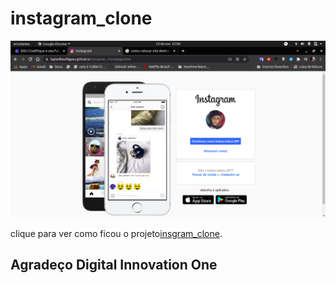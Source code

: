 # instagram_clone
![foto do projeto](https://raw.githubusercontent.com/kajiwdheufdgyeu/instagram_clone/main/image/imagem.png)

clique para ver como ficou o projeto[insgram_clone](https://kajiwdheufdgyeu.github.io/instagram_clone/page.html).
## Agradeço Digital Innovation One
